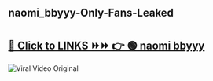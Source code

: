 
 ## naomi_bbyyy-Only-Fans-Leaked

# <h2><a href="https://clipsfans.com/naomi_bbyyy&ref=git">🔗 Click to LINKS ⏩⏩ 👉 🟢 naomi bbyyy </a></h2>

<a href="https://clipsfans.com/naomi_bbyyy&ref=git" rel="nofollow" data-target="animated-image.originalLink"><img src="https://i.ibb.co.com/xMMVF88/686577567.gif" alt="Viral Video Original" style="max-width: 100%; display: inline-block;" data-target="animated-image.originalImage"></a>
